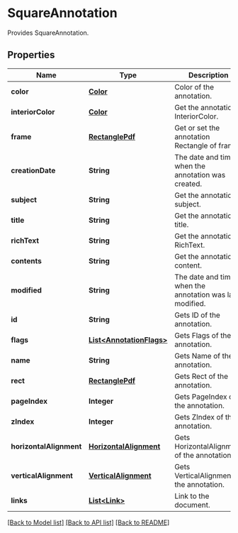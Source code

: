 
# SquareAnnotation
Provides SquareAnnotation.

## Properties
Name | Type | Description | Notes
------------ | ------------- | ------------- | -------------
**color** | [**Color**](Color.md) | Color of the annotation. | [optional]
**interiorColor** | [**Color**](Color.md) | Get the annotation InteriorColor. | [optional]
**frame** | [**RectanglePdf**](RectanglePdf.md) | Get or set the annotation Rectangle of frame. | [optional]
**creationDate** | **String** | The date and time when the annotation was created. | [optional]
**subject** | **String** | Get the annotation subject. | [optional]
**title** | **String** | Get the annotation title. | [optional]
**richText** | **String** | Get the annotation RichText. | [optional]
**contents** | **String** | Get the annotation content. | [optional]
**modified** | **String** | The date and time when the annotation was last modified. | [optional]
**id** | **String** | Gets ID of the annotation. | [optional]
**flags** | [**List&lt;AnnotationFlags&gt;**](AnnotationFlags.md) | Gets Flags of the annotation. | [optional]
**name** | **String** | Gets Name of the annotation. | [optional]
**rect** | [**RectanglePdf**](RectanglePdf.md) | Gets Rect of the annotation. | 
**pageIndex** | **Integer** | Gets PageIndex of the annotation. | [optional]
**zIndex** | **Integer** | Gets ZIndex of the annotation. | [optional]
**horizontalAlignment** | [**HorizontalAlignment**](HorizontalAlignment.md) | Gets HorizontalAlignment of the annotation. | [optional]
**verticalAlignment** | [**VerticalAlignment**](VerticalAlignment.md) | Gets VerticalAlignment of the annotation. | [optional]
**links** | [**List&lt;Link&gt;**](Link.md) | Link to the document. | [optional]


[[Back to Model list]](../README.md#documentation-for-models) [[Back to API list]](../README.md#documentation-for-api-endpoints) [[Back to README]](../README.md)


